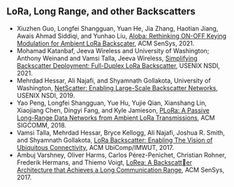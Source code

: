 ## LoRa, Long Range, and other Backscatters

- Xiuzhen Guo, Longfei Shangguan, Yuan He, Jia Zhang, Haotian Jiang, Awais Ahmad Siddiqi, and Yunhao Liu, [Aloba: Rethinking ON-OFF Keying Modulation for Ambient LoRa Backscater](https://dl.acm.org/doi/abs/10.1145/3384419.3430719), ACM SenSys, 2021.
- Mohamad Katanbaf, Jeeva Wireless and University of Washington; Anthony Weinand and Vamsi Talla, Jeeva Wireless, [Simplifying Backscatter Deployment: Full-Duplex LoRa Backscatter](https://www.usenix.org/conference/nsdi21/presentation/katanbaf), USENIX NSDI, 2021.
- Mehrdad Hessar, Ali Najafi, and Shyamnath Gollakota, University of Washington, [NetScatter: Enabling Large-Scale Backscatter Networks](https://www.usenix.org/conference/nsdi19/presentation/hessar), USENIX NSDI, 2019.
- Yao Peng, Longfei Shangguan, Yue Hu, Yujie Qian, Xianshang Lin, Xiaojiang Chen, Dingyi Fang, and Kyle Jamieson, [PLoRa: A Passive Long-Range Data Networks from Ambient LoRa Transmissions](https://dl.acm.org/doi/abs/10.1145/3230543.3230567), ACM SIGCOMM, 2018.
- Vamsi Talla, Mehrdad Hessar, Bryce Kellogg, Ali Najafi, Joshua R. Smith, and Shyamnath Gollakota, [LoRa Backscatter: Enabling The Vision of Ubiquitous Connectivity](https://dl.acm.org/doi/abs/10.1145/3130970), ACM UbiComp/IMWUT, 2017.
- Ambuj Varshney, Oliver Harms, Carlos Pérez-Penichet, Christian Rohner, Frederik Hermans, and Thiemo Voigt, [LoRea: A Backscatter Architecture that Achieves a Long Communication Range](https://dl.acm.org/doi/abs/10.1145/3131672.3131691), ACM SenSys, 2017.

